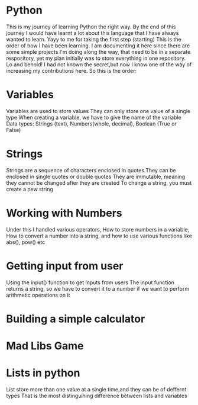 # Python
This is my journey of learning Python the right way. By the end of this journey I would have learnt a lot about this language that I have always wanted to learn. Yayy to me for taking the first step (starting)
This is the order of how I have been learning. I am documenting it here since there are some simple projects I'm doing along the way, that need to be in a separate respository, yet my plan initially was to store everything in one repository. Lo and behold! I had not known the secret,but now I know one of the way of increasing my contributions here.
So this is the order:

# Variables
Variables are used to store values
They can only store one value of a single type 
When creating a variable, we have to give the name of the variable
Data types: Strings (text), Numbers(whole, decimal), Boolean (True or False)

# Strings
Strings are a sequence of characters enclosed in quotes
They can be enclosed in single quotes or double quotes
They are immutable, meaning they cannot be changed after they are created
To change a string, you must create a new string

# Working with Numbers
Under this I handled various operators, How to store numbers in a variable, How to convert a number into a string, and how to use various functions like abs(), pow() etc

# Getting input from user
Using the input() function to get inputs from users
The input function returns a string, so we have to convert it to a number if we want to perform arithmetic operations on it

# Building a simple calculator
# Mad Libs Game
# Lists in python
List store more than one value at a single time,and they can be of deffernt types
That is the most distinguihing difference between lists and variables
